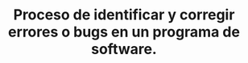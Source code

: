 ---
layout: default
title: Proceso de identificar y corregir errores o bugs en un programa de software.
has_children: true
parent: Desarrollo de Software
grand_parent: Taxonomía
---